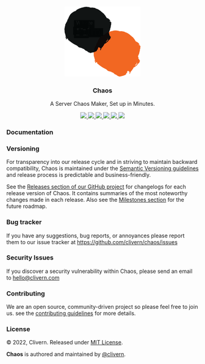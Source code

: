 <p align="center">
    <img alt="Chaos Logo" src="/static/logo.png?v=1.0.0" width="200" />
    <h3 align="center">Chaos</h3>
    <p align="center">A Server Chaos Maker, Set up in Minutes.</p>
    <p align="center">
        <a href="https://github.com/Clivern/Chaos/actions/workflows/api.yml">
            <img src="https://github.com/Clivern/Chaos/actions/workflows/api.yml/badge.svg">
        </a>
        <a href="https://github.com/Clivern/Chaos/actions/workflows/ui.yml">
            <img src="https://github.com/Clivern/Chaos/actions/workflows/ui.yml/badge.svg">
        </a>
        <a href="https://github.com/Clivern/Chaos/releases">
            <img src="https://img.shields.io/badge/Version-v0.1.0-red.svg">
        </a>
        <a href="https://goreportcard.com/report/github.com/Clivern/Chaos">
            <img src="https://goreportcard.com/badge/github.com/clivern/Chaos?v=1.0.0">
        </a>
        <a href="https://godoc.org/github.com/clivern/chaos">
            <img src="https://godoc.org/github.com/clivern/chaos?status.svg">
        </a>
        <a href="https://github.com/Clivern/Chaos/blob/main/LICENSE">
            <img src="https://img.shields.io/badge/LICENSE-MIT-orange.svg">
        </a>
    </p>
</p>


### Documentation


### Versioning

For transparency into our release cycle and in striving to maintain backward compatibility, Chaos is maintained under the [Semantic Versioning guidelines](https://semver.org/) and release process is predictable and business-friendly.

See the [Releases section of our GitHub project](https://github.com/clivern/chaos/releases) for changelogs for each release version of Chaos. It contains summaries of the most noteworthy changes made in each release. Also see the [Milestones section](https://github.com/clivern/chaos/milestones) for the future roadmap.


### Bug tracker

If you have any suggestions, bug reports, or annoyances please report them to our issue tracker at https://github.com/clivern/chaos/issues


### Security Issues

If you discover a security vulnerability within Chaos, please send an email to [hello@clivern.com](mailto:hello@clivern.com)


### Contributing

We are an open source, community-driven project so please feel free to join us. see the [contributing guidelines](CONTRIBUTING.md) for more details.


### License

© 2022, Clivern. Released under [MIT License](https://opensource.org/licenses/mit-license.php).

**Chaos** is authored and maintained by [@clivern](http://github.com/clivern).

